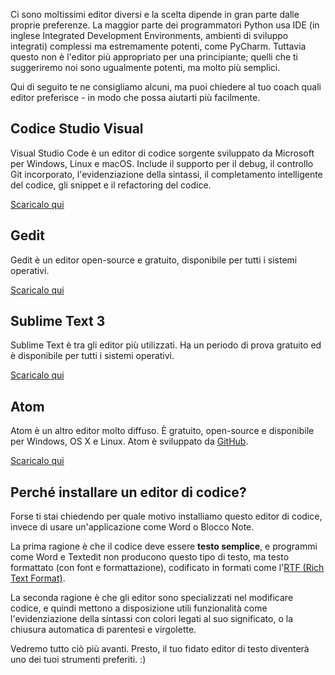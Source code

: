 Ci sono moltissimi editor diversi e la scelta dipende in gran parte dalle proprie preferenze. La maggior parte dei programmatori Python usa IDE (in inglese Integrated Development Environments, ambienti di sviluppo integrati) complessi ma estremamente potenti, come PyCharm. Tuttavia questo non è l'editor più appropriato per una principiante; quelli che ti suggeriremo noi sono ugualmente potenti, ma molto più semplici.

Qui di seguito te ne consigliamo alcuni, ma puoi chiedere al tuo coach quali editor preferisce - in modo che possa aiutarti più facilmente.

## Codice Studio Visual

Visual Studio Code è un editor di codice sorgente sviluppato da Microsoft per Windows, Linux e macOS. Include il supporto per il debug, il controllo Git incorporato, l'evidenziazione della sintassi, il completamento intelligente del codice, gli snippet e il refactoring del codice.

[Scaricalo qui](https://code.visualstudio.com/download)

## Gedit

Gedit è un editor open-source e gratuito, disponibile per tutti i sistemi operativi.

[Scaricalo qui](https://wiki.gnome.org/Apps/Gedit#Download)

## Sublime Text 3

Sublime Text è tra gli editor più utilizzati. Ha un periodo di prova gratuito ed è disponibile per tutti i sistemi operativi.

[Scaricalo qui](https://www.sublimetext.com/3)

## Atom

Atom è un altro editor molto diffuso. È gratuito, open-source e disponibile per Windows, OS X e Linux. Atom è sviluppato da [GitHub](https://github.com/).

[Scaricalo qui](https://atom.io/)

## Perché installare un editor di codice?

Forse ti stai chiedendo per quale motivo installiamo questo editor di codice, invece di usare un'applicazione come Word o Blocco Note.

La prima ragione è che il codice deve essere **testo semplice**, e programmi come Word e Textedit non producono questo tipo di testo, ma testo formattato (con font e formattazione), codificato in formati come l'[RTF (Rich Text Format)](https://en.wikipedia.org/wiki/Rich_Text_Format).

La seconda ragione è che gli editor sono specializzati nel modificare codice, e quindi mettono a disposizione utili funzionalità come l'evidenziazione della sintassi con colori legati al suo significato, o la chiusura automatica di parentesi e virgolette.

Vedremo tutto ciò più avanti. Presto, il tuo fidato editor di testo diventerà uno dei tuoi strumenti preferiti. :)